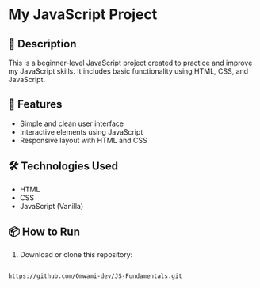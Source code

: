 # My JavaScript Project

## 📌 Description

This is a beginner-level JavaScript project created to practice and improve my JavaScript skills. It includes basic functionality using HTML, CSS, and JavaScript.

## 🚀 Features

- Simple and clean user interface
- Interactive elements using JavaScript
- Responsive layout with HTML and CSS

## 🛠️ Technologies Used

- HTML
- CSS
- JavaScript (Vanilla)

## 📦 How to Run

1. Download or clone this repository:

```bash

https://github.com/Omwami-dev/JS-Fundamentals.git
